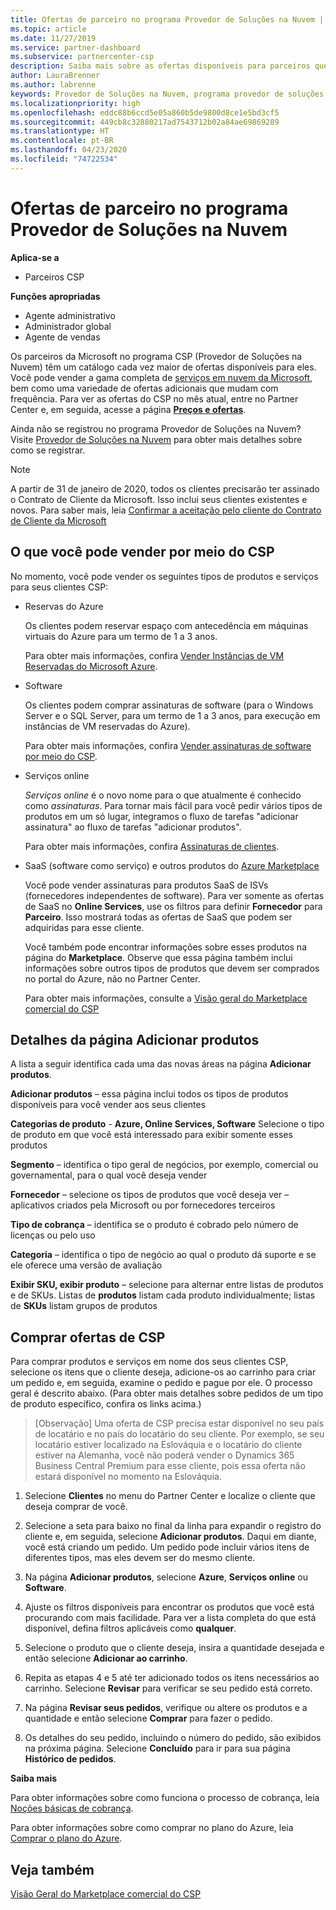 ```yaml
---
title: Ofertas de parceiro no programa Provedor de Soluções na Nuvem | Partner Center
ms.topic: article
ms.date: 11/27/2019
ms.service: partner-dashboard
ms.subservice: partnercenter-csp
description: Saiba mais sobre as ofertas disponíveis para parceiros que vendem por meio do programa Provedor de Soluções na Nuvem.
author: LauraBrenner
ms.author: labrenne
keywords: Provedor de Soluções na Nuvem, programa provedor de soluções na nuvem, CSP, adicionar um produto, vender para clientes, ofertas de parceiro, ofertas de CSP, serviços baseados em nuvem, Azure, Office 365, Dynamics, parceiro CSP, vender no CSP, Azure RI, instâncias de Máquinas Virtuais reservadas do Azure, reservas do Azure, serviços online, software de assinatura, AHUB, SQL Server no Azure, Windows Server no Azure, assinaturas de cliente
ms.localizationpriority: high
ms.openlocfilehash: eddc88b6ccd5e05a860b5de9800d8ce1e5bd3cf5
ms.sourcegitcommit: 449cb8c32880217ad7543712b02a84ae69869289
ms.translationtype: HT
ms.contentlocale: pt-BR
ms.lasthandoff: 04/23/2020
ms.locfileid: "74722534"
---
```

# <a name="partner-offers-in-the-cloud-solution-provider-program"></a>Ofertas de parceiro no programa Provedor de Soluções na Nuvem

**Aplica-se a**

- Parceiros CSP

**Funções apropriadas**

- Agente administrativo
- Administrador global
- Agente de vendas

Os parceiros da Microsoft no programa CSP (Provedor de Soluções na Nuvem) têm um catálogo cada vez maior de ofertas disponíveis para eles. Você pode vender a gama completa de [serviços em nuvem da Microsoft](https://partner.microsoft.com/cloud-solution-provider/products-and-services), bem como uma variedade de ofertas adicionais que mudam com frequência. Para ver as ofertas do CSP no mês atual, entre no Partner Center e, em seguida, acesse a página [**Preços e ofertas**](https://partnercenter.microsoft.com/pcv/sales).  

Ainda não se registrou no programa Provedor de Soluções na Nuvem? Visite [Provedor de Soluções na Nuvem](https://partner.microsoft.com/cloud-solution-provider) para obter mais detalhes sobre como se registrar. 

>[!NOTE]
>A partir de 31 de janeiro de 2020, todos os clientes precisarão ter assinado o Contrato de Cliente da Microsoft. Isso inclui seus clientes existentes e novos. Para saber mais, leia [Confirmar a aceitação pelo cliente do Contrato de Cliente da Microsoft](confirm-customer-agreement.md)

## <a name="what-you-can-sell-through-csp"></a>O que você pode vender por meio do CSP

No momento, você pode vender os seguintes tipos de produtos e serviços para seus clientes CSP:

- Reservas do Azure<br> 

    Os clientes podem reservar espaço com antecedência em máquinas virtuais do Azure para um termo de 1 a 3 anos.<br>
    
    Para obter mais informações, confira [Vender Instâncias de VM Reservadas do Microsoft Azure](azure-reservations.md).

- Software<br>

    Os clientes podem comprar assinaturas de software (para o Windows Server e o SQL Server, para um termo de 1 a 3 anos, para execução em instâncias de VM reservadas do Azure).<br>
 
    Para obter mais informações, confira [Vender assinaturas de software por meio do CSP](csp-software-subscriptions.md).  

- Serviços online<br>

    *Serviços online* é o novo nome para o que atualmente é conhecido como *assinaturas*. Para tornar mais fácil para você pedir vários tipos de produtos em um só lugar, integramos o fluxo de tarefas "adicionar assinatura" ao fluxo de tarefas "adicionar produtos".<br>
    
    Para obter mais informações, confira [Assinaturas de clientes](customer-subscriptions.md).

- SaaS (software como serviço) e outros produtos do [Azure Marketplace](https://azuremarketplace.microsoft.com/marketplace)<br>

    Você pode vender assinaturas para produtos SaaS de ISVs (fornecedores independentes de software). Para ver somente as ofertas de SaaS no **Online Services**, use os filtros para definir **Fornecedor** para **Parceiro**. Isso mostrará todas as ofertas de SaaS que podem ser adquiridas para esse cliente.<br>
    
    Você também pode encontrar informações sobre esses produtos na página do **Marketplace**. Observe que essa página também inclui informações sobre outros tipos de produtos que devem ser comprados no portal do Azure, não no Partner Center.<br>

    Para obter mais informações, consulte a [Visão geral do Marketplace comercial do CSP](CSP-commercial-marketplace-overview.md)

## <a name="add-products-page-details"></a>Detalhes da página Adicionar produtos

A lista a seguir identifica cada uma das novas áreas na página **Adicionar produtos**.

**Adicionar produtos** – essa página inclui todos os tipos de produtos disponíveis para você vender aos seus clientes

**Categorias de produto** - **Azure, Online Services, Software** Selecione o tipo de produto em que você está interessado para exibir somente esses produtos

**Segmento** – identifica o tipo geral de negócios, por exemplo, comercial ou governamental, para o qual você deseja vender

**Fornecedor** – selecione os tipos de produtos que você deseja ver – aplicativos criados pela Microsoft ou por fornecedores terceiros

**Tipo de cobrança** – identifica se o produto é cobrado pelo número de licenças ou pelo uso

**Categoria** – identifica o tipo de negócio ao qual o produto dá suporte e se ele oferece uma versão de avaliação

**Exibir SKU, exibir produto** – selecione para alternar entre listas de produtos e de SKUs. Listas de **produtos** listam cada produto individualmente; listas de **SKUs** listam grupos de produtos

## <a name="buy-csp-offers"></a>Comprar ofertas de CSP

Para comprar produtos e serviços em nome dos seus clientes CSP, selecione os itens que o cliente deseja, adicione-os ao carrinho para criar um pedido e, em seguida, examine o pedido e pague por ele. O processo geral é descrito abaixo. (Para obter mais detalhes sobre pedidos de um tipo de produto específico, confira os links acima.)

>[Observação] Uma oferta de CSP precisa estar disponível no seu país de locatário e no país do locatário do seu cliente. 
>Por exemplo, se seu locatário estiver localizado na Eslováquia e o locatário do cliente estiver na Alemanha, você não poderá vender o Dynamics 365 Business Central Premium para esse cliente, pois essa oferta não estará disponível no momento na Eslováquia.

1. Selecione **Clientes** no menu do Partner Center e localize o cliente que deseja comprar de você. 

2. Selecione a seta para baixo no final da linha para expandir o registro do cliente e, em seguida, selecione **Adicionar produtos**. Daqui em diante, você está criando um pedido. Um pedido pode incluir vários itens de diferentes tipos, mas eles devem ser do mesmo cliente.

3. Na página **Adicionar produtos**, selecione **Azure**, **Serviços online** ou **Software**.

4. Ajuste os filtros disponíveis para encontrar os produtos que você está procurando com mais facilidade. Para ver a lista completa do que está disponível, defina filtros aplicáveis como **qualquer**. 

5. Selecione o produto que o cliente deseja, insira a quantidade desejada e então selecione **Adicionar ao carrinho**.

6. Repita as etapas 4 e 5 até ter adicionado todos os itens necessários ao carrinho. Selecione **Revisar** para verificar se seu pedido está correto.  

7. Na página **Revisar seus pedidos**, verifique ou altere os produtos e a quantidade e então selecione **Comprar** para fazer o pedido. 

8. Os detalhes do seu pedido, incluindo o número do pedido, são exibidos na próxima página. Selecione **Concluído** para ir para sua página **Histórico de pedidos**. 

**Saiba mais** 

Para obter informações sobre como funciona o processo de cobrança, leia [Noções básicas de cobrança](https://docs.microsoft.com/partner-center/billing-basics).

Para obter informações sobre como comprar no plano do Azure, leia [Comprar o plano do Azure](purchase-azure-plan.md).

## <a name="see-also"></a>Veja também

[Visão Geral do Marketplace comercial do CSP](csp-commercial-marketplace-overview.md)